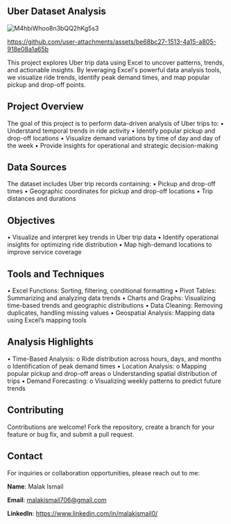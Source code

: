 ## Uber Dataset Analysis

![M4hbiWhoo8n3bQQ2hKg5s3](https://github.com/user-attachments/assets/1b3fd084-00f8-4782-9f45-1977d5ca5cc2)


https://github.com/user-attachments/assets/be68bc27-1513-4a15-a805-918e08a1a65b


This project explores Uber trip data using Excel to uncover patterns, trends, and actionable insights. By leveraging Excel's powerful data analysis tools, we visualize ride trends, identify peak demand times, and map popular pickup and drop-off points.

## Project Overview
The goal of this project is to perform data-driven analysis of Uber trips to:
•	Understand temporal trends in ride activity
•	Identify popular pickup and drop-off locations
•	Visualize demand variations by time of day and day of the week
•	Provide insights for operational and strategic decision-making

## Data Sources
The dataset includes Uber trip records containing:
•	Pickup and drop-off times
•	Geographic coordinates for pickup and drop-off locations
•	Trip distances and durations

## Objectives
•	Visualize and interpret key trends in Uber trip data
•	Identify operational insights for optimizing ride distribution
•	Map high-demand locations to improve service coverage

## Tools and Techniques
•	Excel Functions: Sorting, filtering, conditional formatting
•	Pivot Tables: Summarizing and analyzing data trends
•	Charts and Graphs: Visualizing time-based trends and geographic distributions
•	Data Cleaning: Removing duplicates, handling missing values
•	Geospatial Analysis: Mapping data using Excel’s mapping tools

## Analysis Highlights
•	Time-Based Analysis:
o	Ride distribution across hours, days, and months
o	Identification of peak demand times
•	Location Analysis:
o	Mapping popular pickup and drop-off areas
o	Understanding spatial distribution of trips
•	Demand Forecasting:
o	Visualizing weekly patterns to predict future trends

## Contributing
Contributions are welcome! Fork the repository, create a branch for your feature or bug fix, and submit a pull request.

## Contact
For inquiries or collaboration opportunities, please reach out to me:

**Name**: Malak Ismail  

**Email**: malakismail706@gmail.com 

**LinkedIn**: https://www.linkedin.com/in/malakismail0/

